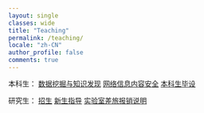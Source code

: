 ```yaml
---
layout: single
classes: wide
title: "Teaching"
permalink: /teaching/
locale: "zh-CN"
author_profile: false
comments: true
---
```


本科生： [数据挖掘与知识发现](https://XMUDM.github.io/teaching/kdd) [网络信息内容安全](https://XMUDM.github.io/teaching/ml)  [本科生毕设](https://XMUDM.github.io/teaching/thesis) 

研究生： [招生](https://XMUDM.github.io/teaching/recruit) [新生指导](https://XMUDM.github.io/teaching/orientation) [实验室差旅报销说明](https://XMUDM.github.io/teaching/reimbursement)

